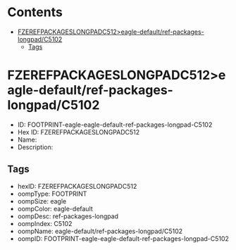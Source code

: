 



Contents
========

* [FZEREFPACKAGESLONGPADC512>eagle-default/ref-packages-longpad/C5102](#fzerefpackageslongpadc512eagle-defaultref-packages-longpadc5102)
	* [Tags](#tags)

# FZEREFPACKAGESLONGPADC512>eagle-default/ref-packages-longpad/C5102

- ID: FOOTPRINT-eagle-eagle-default-ref-packages-longpad-C5102
- Hex ID: FZEREFPACKAGESLONGPADC512
- Name: 
- Description: 

## Tags

- hexID: FZEREFPACKAGESLONGPADC512
- oompType: FOOTPRINT
- oompSize: eagle
- oompColor: eagle-default
- oompDesc: ref-packages-longpad
- oompIndex: C5102
- oompName: eagle-default/ref-packages-longpad/C5102
- oompID: FOOTPRINT-eagle-eagle-default-ref-packages-longpad-C5102
